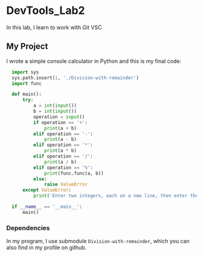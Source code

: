 # DevTools_Lab2
In this lab, I learn to work with Git VSC
## My Project
I wrote a simple console calculator in Python and this is my final code:
```python
  import sys
  sys.path.insert(1, './Division-with-remainder')
  import func

  def main():
      try:
          a = int(input())
          b = int(input())
          operation = input()
          if operation == '+':
              print(a + b)
          elif operation == '-':
              print(a - b)
          elif operation == '*':
              print(a * b)
          elif operation == '/':
              print(a / b)
          elif operation == '%':
              print(func.func(a, b))
          else:
              raise ValueError
      except ValueError:
          print('Enter two integers, each on a new line, then enter the operation character on the next line(\'+\', \'-\', \'*\', \'/\'')

  if __name__ == '__main__':
      main()
``` 
### Dependencies
In my program, I use submodule `Division-with-remainder`, which you can also find in my profile on github.
